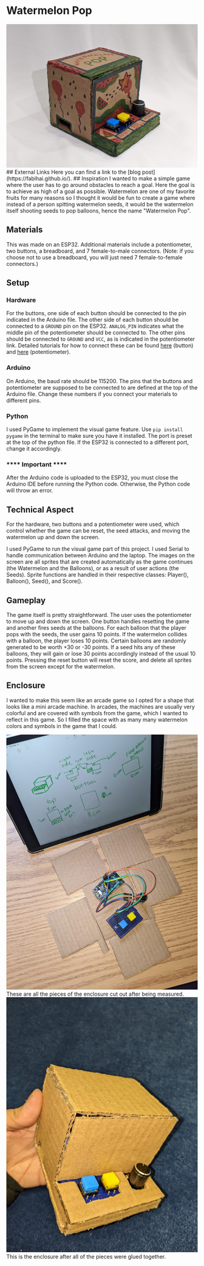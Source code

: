 # Watermelon Pop
<img src="/pictures/finalenclosure.jpg" width=560px>
## External Links
Here you can find a link to the [blog post](https://fabihai.github.io/).
## Inspiration
I wanted to make a simple game where the user has to go around obstacles to reach a goal. Here the goal is to achieve as high of a goal as possible. Watermelon are one of my favorite fruits for many reasons so I thought it would be fun to create a game where instead of a person spitting watermelon seeds, it would be the watermelon itself shooting seeds to pop balloons, hence the name "Watermelon Pop".

## Materials
This was made on an ESP32. Additional materials include a potentiometer, two buttons, a breadboard, and 7 female-to-male connectors. (Note: if you choose not to use a breadboard, you will just need 7 female-to-female connectors.)

## Setup
### Hardware
For the buttons, one side of each button should be connected to the pin indicated in the Arduino file. The other side of each button should be connected to a `GROUND` pin on the ESP32. `ANALOG_PIN` indicates what the middle pin of the potentiometer should be connected to. The other pins should be connected to `GROUND` and `VCC`, as is indicated in the potentiometer link. Detailed tutorials for how to connect these can be found <a href="https://esp32io.com/tutorials/esp32-button">here</a> (button) and <a href="https://esp32io.com/tutorials/esp32-potentiometer">here</a> (potentiometer).

### Arduino
On Arduino, the baud rate should be 115200. The pins that the buttons and potentiometer are supposed to be connected to are defined at the top of the Arduino file. Change these numbers if you connect your materials to different pins.
### Python
I used PyGame to implement the visual game feature. Use `pip install pygame` in the terminal to make sure you have it installed. The port is preset at the top of the python file. If the ESP32 is connected to a different port, change it accordingly.

### **** Important ****
After the Arduino code is uploaded to the ESP32, you must close the Arduino IDE before running the Python code. Otherwise, the Python code will throw an error.

## Technical Aspect

For the hardware, two buttons and a potentiometer were used, which control whether the game can be reset, the seed attacks, and moving the watermelon up and down the screen.

I used PyGame to run the visual game part of this project. I used Serial to handle communication between Arduino and the laptop. The images on the screen are all sprites that are created automatically as the game continues (the Watermelon and the Balloons), or as a result of user actions (the Seeds). Sprite functions are handled in their respective classes: Player(), Balloon(), Seed(), and Score().

## Gameplay
The game itself is pretty straightforward. The user uses the potentiometer to move up and down the screen. One button handles resetting the game and another fires seeds at the balloons. For each balloon that the player pops with the seeds, the user gains 10 points. If the watermelon collides with a balloon, the player loses 10 points. Certain balloons are randomly generated to be worth +30 or -30 points. If a seed hits any of these balloons, they will gain or lose 30 points accordingly instead of the usual 10 points. Pressing the reset button will reset the score, and delete all sprites from the screen except for the watermelon.

## Enclosure
I wanted to make this seem like an arcade game so I opted for a shape that looks like a mini arcade machine. In arcades, the machines are usually very colorful and are covered with symbols from the game, which I wanted to reflect in this game. So I filled the space with as many many watermelon colors and symbols in the game that I could.

<img src="/pictures/makingenclosure.jpg" width=560px>
These are all the pieces of the enclosure cut out after being measured.

<img src="/pictures/enclosureglued.jpg" width=560px>
This is the enclosure after all of the pieces were glued together.
